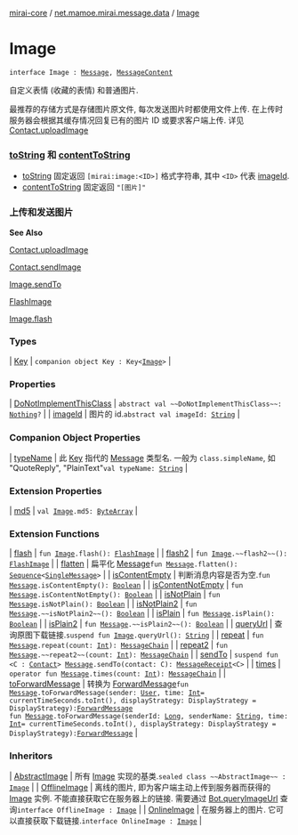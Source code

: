 [mirai-core](../../index.md) / [net.mamoe.mirai.message.data](../index.md) / [Image](./index.md)

# Image

`interface Image : `[`Message`](../-message/index.md)`, `[`MessageContent`](../-message-content.md)

自定义表情 (收藏的表情) 和普通图片.

最推荐的存储方式是存储图片原文件, 每次发送图片时都使用文件上传.
在上传时服务器会根据其缓存情况回复已有的图片 ID 或要求客户端上传. 详见 [Contact.uploadImage](../../net.mamoe.mirai.contact/-contact/upload-image.md)

### [toString](../-message/to-string.md) 和 [contentToString](../-message/content-to-string.md)

* [toString](../-message/to-string.md) 固定返回 `[mirai:image:<ID>]` 格式字符串, 其中 `<ID>` 代表 [imageId](image-id.md).
* [contentToString](../-message/content-to-string.md) 固定返回 `"[图片]"`

### 上传和发送图片

**See Also**

[Contact.uploadImage](../../net.mamoe.mirai.contact/-contact/upload-image.md)

[Contact.sendImage](#)

[Image.sendTo](../send-to.md)

[FlashImage](../-flash-image/index.md)

[Image.flash](../flash.md)

### Types

| [Key](-key/index.md) | `companion object Key : Key<`[`Image`](./index.md)`>` |

### Properties

| [DoNotImplementThisClass](-do-not-implement-this-class.md) | `abstract val ~~DoNotImplementThisClass~~: `[`Nothing`](https://kotlinlang.org/api/latest/jvm/stdlib/kotlin/-nothing/index.html)`?` |
| [imageId](image-id.md) | 图片的 id.`abstract val imageId: `[`String`](https://kotlinlang.org/api/latest/jvm/stdlib/kotlin/-string/index.html) |

### Companion Object Properties

| [typeName](type-name.md) | 此 [Key](../-message/-key/index.md) 指代的 [Message](../-message/index.md) 类型名. 一般为 `class.simpleName`, 如 "QuoteReply", "PlainText"`val typeName: `[`String`](https://kotlinlang.org/api/latest/jvm/stdlib/kotlin/-string/index.html) |

### Extension Properties

| [md5](../md5.md) | `val `[`Image`](./index.md)`.md5: `[`ByteArray`](https://kotlinlang.org/api/latest/jvm/stdlib/kotlin/-byte-array/index.html) |

### Extension Functions

| [flash](../flash.md) | `fun `[`Image`](./index.md)`.flash(): `[`FlashImage`](../-flash-image/index.md) |
| [flash2](../flash2.md) | `fun `[`Image`](./index.md)`.~~flash2~~(): `[`FlashImage`](../-flash-image/index.md) |
| [flatten](../flatten.md) | 扁平化 [Message](../-message/index.md)`fun `[`Message`](../-message/index.md)`.flatten(): `[`Sequence`](https://kotlinlang.org/api/latest/jvm/stdlib/kotlin.sequences/-sequence/index.html)`<`[`SingleMessage`](../-single-message/index.md)`>` |
| [isContentEmpty](../is-content-empty.md) | 判断消息内容是否为空.`fun `[`Message`](../-message/index.md)`.isContentEmpty(): `[`Boolean`](https://kotlinlang.org/api/latest/jvm/stdlib/kotlin/-boolean/index.html) |
| [isContentNotEmpty](../is-content-not-empty.md) | `fun `[`Message`](../-message/index.md)`.isContentNotEmpty(): `[`Boolean`](https://kotlinlang.org/api/latest/jvm/stdlib/kotlin/-boolean/index.html) |
| [isNotPlain](../is-not-plain.md) | `fun `[`Message`](../-message/index.md)`.isNotPlain(): `[`Boolean`](https://kotlinlang.org/api/latest/jvm/stdlib/kotlin/-boolean/index.html) |
| [isNotPlain2](../is-not-plain2.md) | `fun `[`Message`](../-message/index.md)`.~~isNotPlain2~~(): `[`Boolean`](https://kotlinlang.org/api/latest/jvm/stdlib/kotlin/-boolean/index.html) |
| [isPlain](../is-plain.md) | `fun `[`Message`](../-message/index.md)`.isPlain(): `[`Boolean`](https://kotlinlang.org/api/latest/jvm/stdlib/kotlin/-boolean/index.html) |
| [isPlain2](../is-plain2.md) | `fun `[`Message`](../-message/index.md)`.~~isPlain2~~(): `[`Boolean`](https://kotlinlang.org/api/latest/jvm/stdlib/kotlin/-boolean/index.html) |
| [queryUrl](../query-url.md) | 查询原图下载链接.`suspend fun `[`Image`](./index.md)`.queryUrl(): `[`String`](https://kotlinlang.org/api/latest/jvm/stdlib/kotlin/-string/index.html) |
| [repeat](../repeat.md) | `fun `[`Message`](../-message/index.md)`.repeat(count: `[`Int`](https://kotlinlang.org/api/latest/jvm/stdlib/kotlin/-int/index.html)`): `[`MessageChain`](../-message-chain/index.md) |
| [repeat2](../repeat2.md) | `fun `[`Message`](../-message/index.md)`.~~repeat2~~(count: `[`Int`](https://kotlinlang.org/api/latest/jvm/stdlib/kotlin/-int/index.html)`): `[`MessageChain`](../-message-chain/index.md) |
| [sendTo](../send-to.md) | `suspend fun <C : `[`Contact`](../../net.mamoe.mirai.contact/-contact/index.md)`> `[`Message`](../-message/index.md)`.sendTo(contact: C): `[`MessageReceipt`](../../net.mamoe.mirai.message/-message-receipt/index.md)`<C>` |
| [times](../times.md) | `operator fun `[`Message`](../-message/index.md)`.times(count: `[`Int`](https://kotlinlang.org/api/latest/jvm/stdlib/kotlin/-int/index.html)`): `[`MessageChain`](../-message-chain/index.md) |
| [toForwardMessage](../to-forward-message.md) | 转换为 [ForwardMessage](../-forward-message/index.md)`fun `[`Message`](../-message/index.md)`.toForwardMessage(sender: `[`User`](../../net.mamoe.mirai.contact/-user/index.md)`, time: `[`Int`](https://kotlinlang.org/api/latest/jvm/stdlib/kotlin/-int/index.html)` = currentTimeSeconds.toInt(), displayStrategy: DisplayStrategy = DisplayStrategy): `[`ForwardMessage`](../-forward-message/index.md)<br>`fun `[`Message`](../-message/index.md)`.toForwardMessage(senderId: `[`Long`](https://kotlinlang.org/api/latest/jvm/stdlib/kotlin/-long/index.html)`, senderName: `[`String`](https://kotlinlang.org/api/latest/jvm/stdlib/kotlin/-string/index.html)`, time: `[`Int`](https://kotlinlang.org/api/latest/jvm/stdlib/kotlin/-int/index.html)` = currentTimeSeconds.toInt(), displayStrategy: DisplayStrategy = DisplayStrategy): `[`ForwardMessage`](../-forward-message/index.md) |

### Inheritors

| [AbstractImage](../-abstract-image/index.md) | 所有 [Image](./index.md) 实现的基类.`sealed class ~~AbstractImage~~ : `[`Image`](./index.md) |
| [OfflineImage](../-offline-image/index.md) | 离线的图片, 即为客户端主动上传到服务器而获得的 [Image](./index.md) 实例. 不能直接获取它在服务器上的链接. 需要通过 [Bot.queryImageUrl](../../net.mamoe.mirai/-bot/query-image-url.md) 查询`interface OfflineImage : `[`Image`](./index.md) |
| [OnlineImage](../-online-image/index.md) | 在服务器上的图片. 它可以直接获取下载链接.`interface OnlineImage : `[`Image`](./index.md) |

